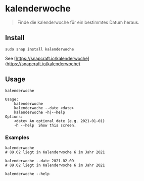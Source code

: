 # kalenderwoche

> Finde die kalenderwoche für ein bestimmtes Datum heraus.

## Install

```
sudo snap install kalenderwoche
```

See [https://snapcraft.io/kalenderwoche](https://snapcraft.io/kalenderwoche)

## Usage

```
kalenderwoche

Usage:
    kalenderwoche
    kalenderwoche --date <date>
    kalenderwoche -h|--help
Options:
    <date> An optional date (e.g. 2021-01-01)
    -h --help  Show this screen.
```

### Examples

```
kalenderwoche
# 09.02 liegt in Kalenderwoche 6 im Jahr 2021

kalenderwoche --date 2021-02-09
# 09.02 liegt in Kalenderwoche 6 im Jahr 2021

kalenderwoche --help
```
